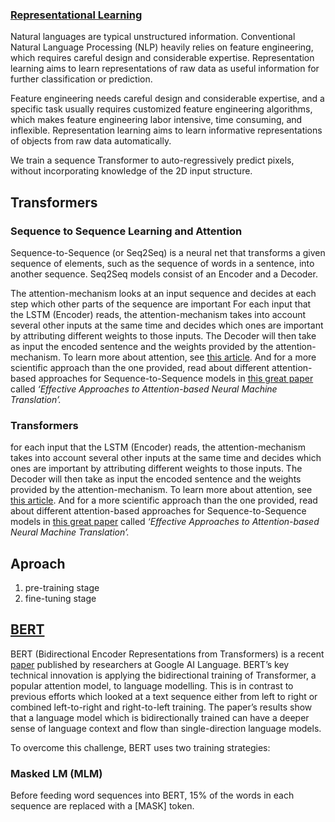 ### [Representational Learning](https://link.springer.com/chapter/10.1007/978-981-15-5573-2_1)

Natural languages are typical unstructured information. Conventional  Natural Language Processing (NLP) heavily relies on feature engineering, which requires careful design and considerable expertise.
Representation learning aims to learn representations of raw data as  useful information for further classification or prediction.

Feature engineering needs careful design and considerable expertise, and a specific task usually requires customized feature engineering  algorithms, which makes feature engineering labor intensive, time  consuming, and inflexible. Representation learning aims to learn informative representations of objects from raw data automatically.

We train a sequence Transformer to auto-regressively predict pixels, without incorporating knowledge of the 2D input structure.

## Transformers

### Sequence to Sequence Learning and Attention

Sequence-to-Sequence (or Seq2Seq) is a neural net that transforms a  given sequence of elements, such as the sequence of words in a sentence, into another sequence. Seq2Seq models consist of an Encoder and a Decoder.

The attention-mechanism looks at an input sequence and decides at each step which other parts of the sequence are important
For each input that the LSTM (Encoder) reads, the attention-mechanism  takes into account several other inputs at the same time and decides  which ones are important by attributing different weights to those  inputs. The Decoder will then take as input the encoded sentence and the weights provided by the attention-mechanism. To learn more about  attention, see [this article](https://skymind.ai/wiki/attention-mechanism-memory-network). And for a more scientific approach than the one provided, read about  different attention-based approaches for Sequence-to-Sequence models in [this great paper](https://nlp.stanford.edu/pubs/emnlp15_attn.pdf) called *‘Effective Approaches to Attention-based Neural Machine Translation’.*

### Transformers

for each input that the LSTM (Encoder) reads, the attention-mechanism  takes into account several other inputs at the same time and decides  which ones are important by attributing different weights to those  inputs. The Decoder will then take as input the encoded sentence and the weights provided by the attention-mechanism. To learn more about  attention, see [this article](https://skymind.ai/wiki/attention-mechanism-memory-network). And for a more scientific approach than the one provided, read about  different attention-based approaches for Sequence-to-Sequence models in [this great paper](https://nlp.stanford.edu/pubs/emnlp15_attn.pdf) called *‘Effective Approaches to Attention-based Neural Machine Translation’.*

## Aproach

1. pre-training stage
2. fine-tuning stage

## [BERT](https://towardsdatascience.com/bert-explained-state-of-the-art-language-model-for-nlp-f8b21a9b6270)

BERT (Bidirectional Encoder Representations from Transformers) is a recent [paper](https://arxiv.org/pdf/1810.04805.pdf) published by researchers at Google AI Language.
BERT’s key technical innovation is applying the bidirectional training of Transformer, a popular attention model, to language  modelling. This is in contrast to previous efforts which looked at a  text sequence either from left to right or combined left-to-right and  right-to-left training. The paper’s results show that a language model  which is bidirectionally trained can have a deeper sense of language  context and flow than single-direction language models.

To overcome this challenge, BERT uses two training strategies:

### Masked LM (MLM)

Before feeding word sequences into BERT, 15% of the words in each sequence are replaced with a [MASK] token.
